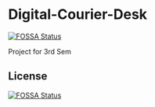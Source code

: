 # Digital-Courier-Desk
[![FOSSA Status](https://app.fossa.io/api/projects/git%2Bgithub.com%2Fhyperhitesh%2FDigital-Courier-Desk.svg?type=shield)](https://app.fossa.io/projects/git%2Bgithub.com%2Fhyperhitesh%2FDigital-Courier-Desk?ref=badge_shield)

Project for 3rd Sem


## License
[![FOSSA Status](https://app.fossa.io/api/projects/git%2Bgithub.com%2Fhyperhitesh%2FDigital-Courier-Desk.svg?type=large)](https://app.fossa.io/projects/git%2Bgithub.com%2Fhyperhitesh%2FDigital-Courier-Desk?ref=badge_large)